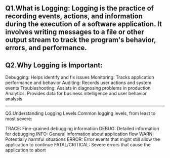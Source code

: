  Q1.What is Logging:
Logging is the practice of recording events, actions, and information during the execution of a software application. It involves writing messages to a file or other output stream to track the program's behavior, errors, and performance.
------------------------------------------------------------------------------------------------------

Q2.Why Logging is Important:
--------------------------------------------------------------------------------------------------
Debugging: Helps identify and fix issues
Monitoring: Tracks application performance and behavior
Auditing: Records user actions and system events
Troubleshooting: Assists in diagnosing problems in production
Analytics: Provides data for business intelligence and user behavior analysis

---------------------------------------------------------------------------------------------------------
Q3.Understanding Logging Levels:Common logging levels, from least to most severe:


TRACE: Fine-grained debugging information
DEBUG: Detailed information for debugging
INFO: General information about application flow
WARN: Potentially harmful situations
ERROR: Error events that might still allow the application to continue
FATAL/CRITICAL: Severe errors that cause the application to abort
